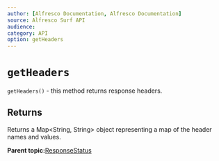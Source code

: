 ```yaml
---
author: [Alfresco Documentation, Alfresco Documentation]
source: Alfresco Surf API
audience: 
category: API
option: getHeaders
---
```


# `getHeaders`

`getHeaders()` - this method returns response headers.

## Returns

Returns a Map<String, String\> object representing a map of the header names and values.

**Parent topic:**[ResponseStatus](../references/APISurf-ResponseStatus-responsestatus.md)

